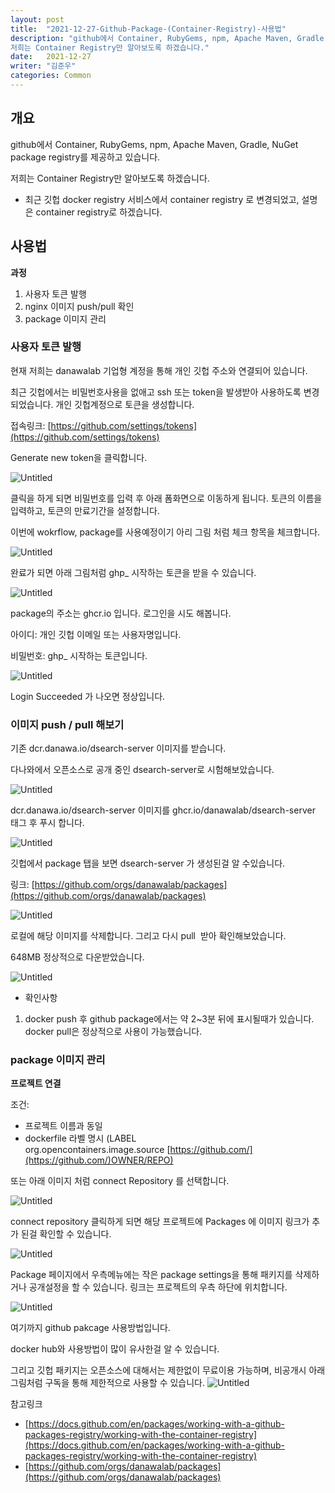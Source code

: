 ```yaml
---
layout: post
title:  "2021-12-27-Github-Package-(Container-Registry)-사용법"
description: "github에서 Container, RubyGems, npm, Apache Maven, Gradle, NuGet package registry를 제공하고 있습니다.
저희는 Container Registry만 알아보도록 하겠습니다."
date:   2021-12-27
writer: "김준우"
categories: Common
---
```

## 개요

github에서 Container, RubyGems, npm, Apache Maven, Gradle, NuGet package registry를 제공하고 있습니다.

저희는 Container Registry만 알아보도록 하겠습니다.

- 최근 깃헙 docker registry 서비스에서 container registry 로 변경되었고, 설명은 container registry로 하겠습니다.

## 사용법

**과정**

1. 사용자 토큰 발행
2. nginx 이미지 push/pull 확인
3. package 이미지 관리

### **사용자 토큰 발행**

현재 저희는 danawalab 기업형 계정을 통해 개인 깃헙 주소와 연결되어 있습니다.

최근 깃헙에서는 비밀번호사용을 없애고 ssh 또는 token을 발생받아 사용하도록 변경되었습니다. 개인 깃헙계정으로 토큰을 생성합니다.

접속링크: [https://github.com/settings/tokens](https://github.com/settings/tokens)

Generate new token을 클릭합니다.

![Untitled](/images/2021-12-27-Github-Package-(Container-Registry)-사용법/Untitled.png)

클릭을 하게 되면 비밀번호를 입력 후 아래 폼화면으로 이동하게 됩니다. 토큰의 이름을 입력하고, 토큰의 만료기간을 설정합니다.

이번에 wokrflow, package를 사용예정이기 아리 그림 처럼 체크 항목을 체크합니다.

![Untitled](/images/2021-12-27-Github-Package-(Container-Registry)-사용법/Untitled%201.png)

완료가 되면 아래 그림처럼 ghp_ 시작하는 토큰을 받을 수 있습니다.

![Untitled](/images/2021-12-27-Github-Package-(Container-Registry)-사용법/Untitled%202.png)

package의 주소는 ghcr.io 입니다. 로그인을 시도 해봅니다.

아이디: 개인 깃헙 이메일 또는 사용자명입니다.

비밀번호: ghp_ 시작하는 토큰입니다.

![Untitled](/images/2021-12-27-Github-Package-(Container-Registry)-사용법/Untitled%203.png)

Login Succeeded 가 나오면 정상입니다.

### **이미지 push / pull 해보기**

기존 dcr.danawa.io/dsearch-server 이미지를 받습니다. 

다나와에서 오픈소스로 공개 중인 dsearch-server로 시험해보았습니다.

![Untitled](/images/2021-12-27-Github-Package-(Container-Registry)-사용법/Untitled%204.png)

dcr.danawa.io/dsearch-server 이미지를 ghcr.io/danawalab/dsearch-server 태그 후 푸시 합니다.

![Untitled](/images/2021-12-27-Github-Package-(Container-Registry)-사용법/Untitled%205.png)

깃헙에서 package 탭을 보면 dsearch-server 가 생성된걸 알 수있습니다.

링크: [https://github.com/orgs/danawalab/packages](https://github.com/orgs/danawalab/packages)

![Untitled](/images/2021-12-27-Github-Package-(Container-Registry)-사용법/Untitled%206.png)

로컬에 해당 이미지를 삭제합니다. 그리고 다시 pull  받아 확인해보았습니다.

648MB 정상적으로 다운받았습니다.

![Untitled](/images/2021-12-27-Github-Package-(Container-Registry)-사용법/Untitled%207.png)

* 확인사항

1. docker push 후 github package에서는 약 2~3분 뒤에 표시될때가 있습니다. docker pull은 정상적으로 사용이 가능했습니다.

### **package 이미지 관리**

**프로젝트 연결**

조건:

- 프로젝트 이름과 동일
- dockerfile 라벨 명시 (LABEL org.opencontainers.image.source [https://github.com/](https://github.com/)OWNER/REPO)

또는 아래 이미지 처럼 connect Repository 를 선택합니다.

![Untitled](/images/2021-12-27-Github-Package-(Container-Registry)-사용법/Untitled%208.png)

connect repository 클릭하게 되면 해당 프로젝트에 Packages 에 이미지 링크가 추가 된걸 확인할 수 있습니다.

![Untitled](/images/2021-12-27-Github-Package-(Container-Registry)-사용법/Untitled%209.png)

Package 페이지에서 우측메뉴에는 작은 package settings을 통해 패키지를 삭제하거나 공개설정을 할 수 있습니다. 링크는 프로젝트의 우측 하단에 위치합니다.

![Untitled](/images/2021-12-27-Github-Package-(Container-Registry)-사용법/Untitled%2010.png)

여기까지 github pakcage 사용방법입니다.

docker hub와 사용방법이 많이 유사한걸 알 수 있습니다.

그리고 깃헙 패키지는 오픈소스에 대해서는 제한없이 무료이용 가능하며, 비공개시 아래 그림처럼 구독을 통해 제한적으로 사용할 수 있습니다.
![Untitled](/images/2021-12-27-Github-Package-(Container-Registry)-사용법/2021-12-27_18h07_22.png)



참고링크

- [https://docs.github.com/en/packages/working-with-a-github-packages-registry/working-with-the-container-registry](https://docs.github.com/en/packages/working-with-a-github-packages-registry/working-with-the-container-registry)
- [https://github.com/orgs/danawalab/packages](https://github.com/orgs/danawalab/packages)